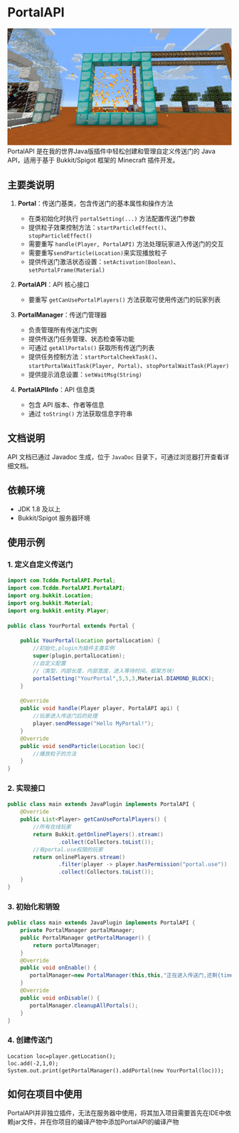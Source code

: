 # PortalAPI
![本地路径](./images/title.png "PortalAPI")
PortalAPI 是在我的世界Java版插件中轻松创建和管理自定义传送门的 Java API，适用于基于 Bukkit/Spigot 框架的 Minecraft 插件开发。

## 主要类说明

1. **Portal**：传送门基类，包含传送门的基本属性和操作方法
    - 在类初始化时执行 `portalSetting(...)` 方法配置传送门参数
    - 提供粒子效果控制方法：`startParticleEffect()`、`stopParticleEffect()`
    - 需要重写 `handle(Player, PortalAPI)` 方法处理玩家进入传送门的交互
    - 需要重写`sendParticle(Location)`来实现播放粒子
    - 提供传送门激活状态设置：`setActivation(Boolean)`、`setPortalFrame(Material)`

2. **PortalAPI**：API 核心接口
    - 要重写 `getCanUsePortalPlayers()` 方法获取可使用传送门的玩家列表

3. **PortalManager**：传送门管理器
    - 负责管理所有传送门实例
    - 提供传送门任务管理、状态检查等功能
    - 可通过 `getAllPortals()` 获取所有传送门列表
    - 提供任务控制方法：`startPortalCheekTask()`、`startPortalWaitTask(Player, Portal)`、`stopPortalWaitTask(Player)`
    - 提供提示消息设置：`setWaitMsg(String)`

4. **PortalAPIInfo**：API 信息类
    - 包含 API 版本、作者等信息
    - 通过 `toString()` 方法获取信息字符串

## 文档说明

API 文档已通过 Javadoc 生成，位于 `JavaDoc` 目录下，可通过浏览器打开查看详细文档。
## 依赖环境

- JDK 1.8 及以上
- Bukkit/Spigot 服务器环境

## 使用示例

### 1. 定义自定义传送门

```java
import com.Tcddm.PortalAPI.Portal;
import com.Tcddm.PortalAPI.PortalAPI;
import org.bukkit.Location;
import org.bukkit.Material;
import org.bukkit.entity.Player;

public class YourPortal extends Portal {

    public YourPortal(Location portalLocation) {
        //初始化,plugin为插件主类实例
        super(plugin,portalLocation);
        //自定义配置
        //（类型，内部长度，内部宽度，进入等待时间，框架方块）
        portalSetting("YourPortal",5,5,3,Material.DIAMOND_BLOCK);
    }

    @Override
    public void handle(Player player, PortalAPI api) {
        //玩家进入传送门后的处理
        player.sendMessage("Hello MyPortal!");
    }
    @Override
    public void sendParticle(Location loc){
        //播放粒子的方法
    }
}
```
### 2. 实现接口
```java
public class main extends JavaPlugin implements PortalAPI {
    @Override
    public List<Player> getCanUsePortalPlayers() {
        //所有在线玩家
        return Bukkit.getOnlinePlayers().stream()
                .collect(Collectors.toList());
        //有portal.use权限的玩家
        return onlinePlayers.stream()
                .filter(player -> player.hasPermission("portal.use"))
                .collect(Collectors.toList());
    }
}
```
### 3. 初始化和销毁
```java
public class main extends JavaPlugin implements PortalAPI {
    private PortalManager portalManager;
    public PortalManager getPortalManager() {
        return portalManager;
    }
    @Override
    public void onEnable() {
       portalManager=new PortalManager(this,this,"正在进入传送门,还剩{time}秒");
    }
    @Override
    public void onDisable() {
       portalManager.cleanupAllPortals();
    }
}
```
### 4. 创建传送门
```
Location loc=player.getLocation();
loc.add(-2,1,0);
System.out.print(getPortalManager().addPortal(new YourPortal(loc)));
```
## 如何在项目中使用
PortalAPI并非独立插件，无法在服务器中使用，将其加入项目需要首先在IDE中依赖jar文件，并在你项目的编译产物中添加PortalAPI的编译产物
